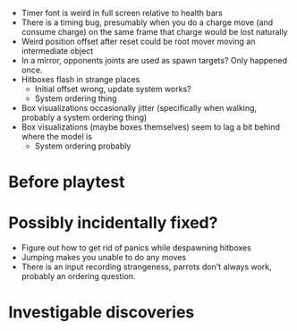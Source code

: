 - Timer font is weird in full screen relative to health bars
- There is a timing bug, presumably when you do a charge move (and consume charge) on the same frame that charge would be lost naturally
- Weird position offset after reset could be root mover moving an intermediate object
- In a mirror, opponents joints are used as spawn targets? Only happened once.
- Hitboxes flash in strange places
	- Initial offset wrong, update system works?
	- System ordering thing
- Box visualizations occasionally jitter (specifically when walking, probably a system ordering thing)
- Box visualizations (maybe boxes themselves) seem to lag a bit behind where the model is
	- System ordering probably

# Before playtest

# Possibly incidentally fixed?
- Figure out how to get rid of panics while despawning hitboxes
- Jumping makes you unable to do any moves
- There is an input recording strangeness, parrots don't always work, probably an ordering question.

# Investigable discoveries